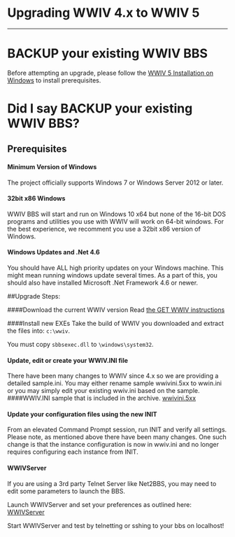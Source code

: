 # Upgrading WWIV 4.x to WWIV 5
***

# BACKUP your existing WWIV BBS


Before attempting an upgrade, please follow the 
[WWIV 5 Installation on Windows](windows_installation.md)
to install prerequisites.

# Did I say BACKUP your existing WWIV BBS? 

## Prerequisites

#### Minimum Version of Windows
The project officially supports Windows 7 or Windows Server 2012 or later.

#### 32bit x86 Windows
WWIV BBS will start and run on Windows 10 x64 but none of the 16-bit DOS
programs and utilities you use with WWIV will work on 64-bit windows.
For the best experience, we recomment you use a 32bit x86 version of Windows.

#### Windows Updates and .Net 4.6
You should have ALL high priority updates on your Windows machine.
This might mean running windows update several times. As a part of this, 
you should also have installed Microsoft .Net Framework 4.6 or newer.


##Upgrade Steps:

####Download the current WWIV version
Read [the GET WWIV instructions](index.md#get-wwiv-50) 

####Install new EXEs
Take the build of WWIV you downloaded and extract the files into: ```c:\wwiv```.

You must copy  ```sbbsexec.dll``` to ```\windows\system32```.

#### Update, edit or create your WWIV.INI file
There have been many changes to WWIV since 4.x so we are providing a detailed sample.ini.
You may either rename sample wwivini.5xx to wwin.ini or you may simply edit your existing wwiv.ini based on the sample.
####WWIV.INI sample that is included in the archive.
[wwivini.5xx](wwivini.md)

#### Update your configuration files using the new INIT
From an elevated Command Prompt session, run INIT and verify all settings.
Please note, as mentioned above there have been many changes. One such change is that the instance configuration is now 
in wwiv.ini and no longer requires configuring each instance from INIT.

#### WWIVServer
If you are using a 3rd party Telnet Server like Net2BBS, you may need to edit some parameters to launch the BBS.

Launch WWIVServer and set your preferences as outlined here: 
[WWIVServer](wwiv_5_telnet_server.md)

Start WWIVServer and test by telnetting or sshing to your bbs on localhost!







